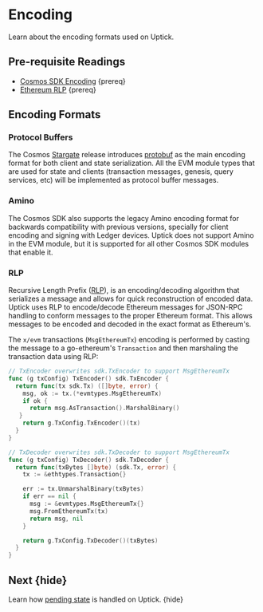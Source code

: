<!--
order: 1
-->

# Encoding

Learn about the encoding formats used on Uptick. 

## Pre-requisite Readings

- [Cosmos SDK Encoding](https://docs.cosmos.network/master/core/encoding.html) {prereq}
- [Ethereum RLP](https://eth.wiki/en/fundamentals/rlp) {prereq}

## Encoding Formats

### Protocol Buffers

The Cosmos [Stargate](https://stargate.cosmos.network/) release introduces
[protobuf](https://developers.google.com/protocol-buffers) as the main encoding format for both
client and state serialization. All the EVM module types that are used for state and clients
(transaction messages, genesis, query services, etc) will be implemented as protocol buffer messages.

### Amino

The Cosmos SDK also supports the legacy Amino encoding format for backwards compatibility with
previous versions, specially for client encoding and signing with Ledger devices. Uptick does not
support Amino in the EVM module, but it is supported for all other Cosmos SDK modules that enable it.

### RLP

Recursive Length Prefix ([RLP](https://eth.wiki/en/fundamentals/rlp)), is an encoding/decoding algorithm that serializes a message and
allows for quick reconstruction of encoded data. Uptick uses RLP to encode/decode Ethereum
messages for JSON-RPC handling to conform messages to the proper Ethereum format. This allows
messages to be encoded and decoded in the exact format as Ethereum's.

The `x/evm` transactions (`MsgEthereumTx`) encoding is performed by casting the message to a go-ethereum's `Transaction` and then marshaling the transaction data using RLP:

```go
// TxEncoder overwrites sdk.TxEncoder to support MsgEthereumTx
func (g txConfig) TxEncoder() sdk.TxEncoder {
  return func(tx sdk.Tx) ([]byte, error) {
    msg, ok := tx.(*evmtypes.MsgEthereumTx)
    if ok {
      return msg.AsTransaction().MarshalBinary()
   }
    return g.TxConfig.TxEncoder()(tx)
  }
}

// TxDecoder overwrites sdk.TxDecoder to support MsgEthereumTx
func (g txConfig) TxDecoder() sdk.TxDecoder {
  return func(txBytes []byte) (sdk.Tx, error) {
    tx := &ethtypes.Transaction{}

    err := tx.UnmarshalBinary(txBytes)
    if err == nil {
      msg := &evmtypes.MsgEthereumTx{}
      msg.FromEthereumTx(tx)
      return msg, nil
    }

    return g.TxConfig.TxDecoder()(txBytes)
  }
}
```

## Next {hide}

Learn how [pending state](./pending_state.md) is handled on Uptick. {hide}
